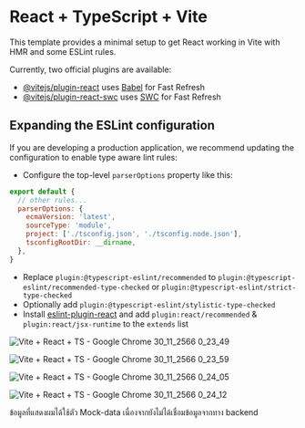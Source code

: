 # React + TypeScript + Vite

This template provides a minimal setup to get React working in Vite with HMR and some ESLint rules.

Currently, two official plugins are available:

- [@vitejs/plugin-react](https://github.com/vitejs/vite-plugin-react/blob/main/packages/plugin-react/README.md) uses [Babel](https://babeljs.io/) for Fast Refresh
- [@vitejs/plugin-react-swc](https://github.com/vitejs/vite-plugin-react-swc) uses [SWC](https://swc.rs/) for Fast Refresh

## Expanding the ESLint configuration

If you are developing a production application, we recommend updating the configuration to enable type aware lint rules:

- Configure the top-level `parserOptions` property like this:

```js
export default {
  // other rules...
  parserOptions: {
    ecmaVersion: 'latest',
    sourceType: 'module',
    project: ['./tsconfig.json', './tsconfig.node.json'],
    tsconfigRootDir: __dirname,
  },
}
```

- Replace `plugin:@typescript-eslint/recommended` to `plugin:@typescript-eslint/recommended-type-checked` or `plugin:@typescript-eslint/strict-type-checked`
- Optionally add `plugin:@typescript-eslint/stylistic-type-checked`
- Install [eslint-plugin-react](https://github.com/jsx-eslint/eslint-plugin-react) and add `plugin:react/recommended` & `plugin:react/jsx-runtime` to the `extends` list



![Vite + React + TS - Google Chrome 30_11_2566 0_23_49](https://github.com/Maztermon/skills-assessment-test-at-BBL/assets/43300766/7d20c8e7-64f4-433f-ab33-a989aa7f9b85)

![Vite + React + TS - Google Chrome 30_11_2566 0_23_59](https://github.com/Maztermon/skills-assessment-test-at-BBL/assets/43300766/7bd87638-8d16-4b46-9429-94eb75742c11)

![Vite + React + TS - Google Chrome 30_11_2566 0_24_05](https://github.com/Maztermon/skills-assessment-test-at-BBL/assets/43300766/6b2e9f7e-3d73-4847-aa3a-be571faf13ac)

![Vite + React + TS - Google Chrome 30_11_2566 0_24_12](https://github.com/Maztermon/skills-assessment-test-at-BBL/assets/43300766/76a47dae-8333-4a45-836f-3e1b8013ceb8)

ข้อมูลที่แสดงผมได้ใช้ตัว Mock-data เนื่องจากยังไม่ได้เชื่อมข้อมูลจากทาง backend
